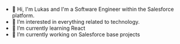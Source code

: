 - 👋 Hi, I'm Lukas and I'm a Software Engineer within the Salesforce platform.
- 👀 I’m interested in everything related to technology.
- 🌱 I’m currently learning React
- 💞️ I’m currently working on Salesforce base projects

<!---
lkalabis/lkalabis is a ✨ special ✨ repository because its `README.md` (this file) appears on your GitHub profile.
You can click the Preview link to take a look at your changes.
--->
